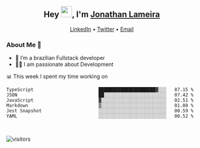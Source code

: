 <h2 align="center">Hey <img src="https://github.com/TheDudeThatCode/TheDudeThatCode/blob/master/Assets/Hi.gif" width="29">, I'm <a href="https://www.linkedin.com/in/jonathanlameira/">Jonathan Lameira</a></h2>
<p align="center">
  <a href="https://www.linkedin.com/in/jonathanlameira/">LinkedIn</a> •
  <a href="https://twitter.com/jlameira">Twitter</a> •
  <a href="mailto:jlameira@gmail.com">Email</a>
</p>

### About Me 🚀
- 🌱  I’m a brazilian Fullstack developer</br>
- 👨‍💻  I am passionate about Development</br>

<!-- ![Jonathan Lameira github stats](https://github-readme-stats.vercel.app/api?username=jlameirameli&show_icons=true&hide_border=true)&nbsp;&nbsp; -->

📊 This week I spent my time working on
<!--START_SECTION:waka-->

```text
TypeScript                        █████████████████████▓░░░   87.15 %
JSON                              ██░░░░░░░░░░░░░░░░░░░░░░░   07.42 %
JavaScript                        ▓░░░░░░░░░░░░░░░░░░░░░░░░   02.51 %
Markdown                          ▒░░░░░░░░░░░░░░░░░░░░░░░░   01.08 %
Jest Snapshot                     ░░░░░░░░░░░░░░░░░░░░░░░░░   00.59 %
YAML                              ░░░░░░░░░░░░░░░░░░░░░░░░░   00.52 %
```

<!--END_SECTION:waka-->

<br />

![visitors](https://visitor-badge.laobi.icu/badge?page_id=jlameira.jlameira)
